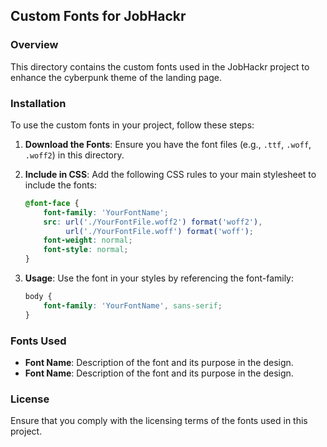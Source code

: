 ## Custom Fonts for JobHackr

### Overview
This directory contains the custom fonts used in the JobHackr project to enhance the cyberpunk theme of the landing page.

### Installation
To use the custom fonts in your project, follow these steps:

1. **Download the Fonts**: Ensure you have the font files (e.g., `.ttf`, `.woff`, `.woff2`) in this directory.

2. **Include in CSS**: Add the following CSS rules to your main stylesheet to include the fonts:

   ```css
   @font-face {
       font-family: 'YourFontName';
       src: url('./YourFontFile.woff2') format('woff2'),
            url('./YourFontFile.woff') format('woff');
       font-weight: normal;
       font-style: normal;
   }
   ```

3. **Usage**: Use the font in your styles by referencing the font-family:

   ```css
   body {
       font-family: 'YourFontName', sans-serif;
   }
   ```

### Fonts Used
- **Font Name**: Description of the font and its purpose in the design.
- **Font Name**: Description of the font and its purpose in the design.

### License
Ensure that you comply with the licensing terms of the fonts used in this project.